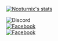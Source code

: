 [![Noxturnix's stats](https://noxturnix-github-readme-stats.vercel.app/api?username=c095c095&bg_color=3e9f85&text_color=ffffff&icon_color=ffffff&hide_border=true&show_icons=true&border_radius=0&hide_rank=true&hide_title=true&include_all_commits=true "c095c095's stats")](https://github.com/c095c095)

![Discord](https://img.shields.io/badge/discord-mocatzy-white?labelColor=3e9f85&logo=discord&logoColor=white&style=for-the-badge "Discord")\
[![Facebook](https://img.shields.io/badge/facebook-sonsiwawong-white?labelColor=3e9f85&logo=facebook&logoColor=white&style=for-the-badge "Facebook")](https://facebook.com/sonsiwawong2)\
[![Facebook](https://img.shields.io/badge/instagram-sonsiwawong-white?labelColor=3e9f85&logo=instagram&logoColor=white&style=for-the-badge "Instagram")](https://instagram.com/sonsiwawong)
